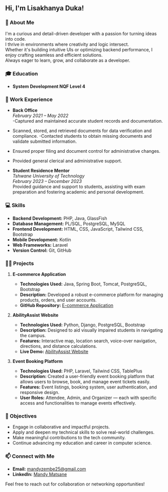
## Hi, I'm Lisakhanya Duka!

### 📝 About Me
I'm a curious and detail-driven developer with a passion for turning ideas into code.  
 I thrive in environments where creativity and logic intersect.  
Whether it's building intuitive UIs or optimizing backend performance, I enjoy crafting seamless and efficient solutions.  
Always eager to learn, grow, and collaborate as a developer.
### 🎓 Education
- **System Development NQF Level 4**  
  

### 💼 Work Experience
- **Back Office**  
  *February 2021 – May 2022*  
  -Captured and maintained accurate student records and documentation.
- Scanned, stored, and retrieved documents for data verification and
compliance.
-Contacted students to obtain missing documents and validate submitted
information.
- Ensured proper filing and document control for administrative changes.
- Provided general clerical and administrative support. 
  
  

- **Student Residence Mentor**  
  *Tshwane University of Technology*  
  *February 2023 – December 2023*  
  Provided guidance and support to students, assisting with exam preparation and fostering academic and personal development.

### 💻 Skills
- **Backend Development:** PHP, Java, GlassFish  
- **Database Management:** PL/SQL, PostgreSQL, MySQL  
- **Frontend Development:** HTML, CSS, JavaScript, Tailwind CSS, Bootstrap  
- **Mobile Development:** Kotlin  
- **Web Frameworks:** Laravel
- **Version Control:** Git, GitHub

### 👨‍💻 Projects
1. **E-commerce Application**  
   - **Technologies Used:** Java, Spring Boot, Tomcat, PostgreSQL, Bootstrap  
   - **Description:** Developed a robust e-commerce platform for managing products, orders, and user accounts.  
   - **GitHub Repository:** [E-commerce Application](https://github.com/09Jeanette/LifestyleDeliciousWebApp.git)  

2. **AbilityAssist Website**  
   - **Technologies Used:** Python, Django, PostgreSQL, Bootstrap  
   - **Description:** Designed to aid visually impaired students in navigating the campus.  
   - **Features:** Interactive map, location search, voice-over navigation, directions, and distance calculations.  
   - **Live Demo:** [AbilityAssist Website](https://ability-assist-347e4e772fc7.herokuapp.com/AbilityAssistWebApp/)

3. **Event Booking Platform**  
   - **Technologies Used:** PHP, Laravel, Tailwind CSS, TablePlus  
   - **Description:** Created a user-friendly event booking platform that allows users to browse, book, and manage event tickets easily.  
   - **Features:** Event listings, booking system, user authentication, and responsive design.  
   - **User Roles:** Attendee, Admin, and Organizer — each with specific access and functionalities to manage events effectively.

### 🌟 Objectives
- Engage in collaborative and impactful projects.  
- Apply and deepen my technical skills to solve real-world challenges.  
- Make meaningful contributions to the tech community.  
- Continue advancing my education and career in computer science.

### 📫 Connect with Me
- **Email:** [mandyzembe25@gmail.com](mailto:mandyzembe25@gmail.com)  
- **LinkedIn:** [Mandy Matsane](https://www.linkedin.com/in/mandy-matsane-8168a226a/)

Feel free to reach out for collaboration or networking opportunities!
